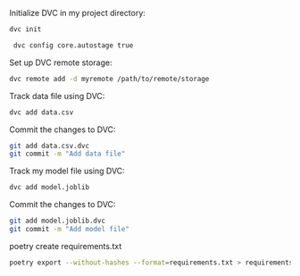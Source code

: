Initialize DVC in my project directory:
```bash
dvc init
```

```bash
 dvc config core.autostage true
```

Set up DVC remote storage:
```bash
dvc remote add -d myremote /path/to/remote/storage
```

Track data file using DVC:
```bash
dvc add data.csv
```

Commit the changes to DVC:
```bash
git add data.csv.dvc
git commit -m "Add data file"
```

Track my model file using DVC:
```bash
dvc add model.joblib
```

Commit the changes to DVC:
```bash
git add model.joblib.dvc
git commit -m "Add model file"
```

poetry create requirements.txt
```bash
poetry export --without-hashes --format=requirements.txt > requirements.txt
```